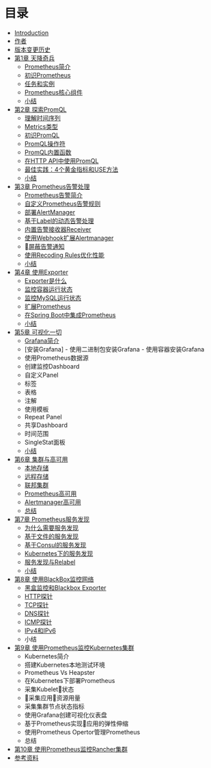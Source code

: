 # 目录

- [Introduction](README.md)
- [作者](AUTHOR.md)
- [版本变更历史](CHANGELOGS.md)
- [第1章 天降奇兵](./chapter0/README.md)
  - [Prometheus简介](./sources/why-monitor.md)
  - [初识Prometheus](./sources/prometheus-quick-start.md)
  - [任务和实例](./sources/prometheus-job-and-instance.md)
  - [Prometheus核心组件](./sources/prometheus-architecture-and-components.md)
  - [小结](./chapter0/SUMMARY.md)
- [第2章 探索PromQL](./chapter2/README.md)
  - [理解时间序列](./sources/what-is-prometheus-metrics-and-labels.md)
  - [Metrics类型](./sources/prometheus-metrics-types.md)
  - [初识PromQL](./sources/prometheus-query-language.md)
  - [PromQL操作符](./sources/prometheus-promql-operators.md)
  - [PromQL内置函数](./sources/prometheus-promql-functions.md)
  - [在HTTP API中使用PromQL](./sources/prometheus-promql-with-http-api.md)
  - [最佳实践：4个黄金指标和USE方法](./sources/prometheus-promql-best-praticase.md)
  - [小结](./chapter2/SUMMARY.md)
- [第3章 Prometheus告警处理](./chapter3/README.md)
  - [Prometheus告警简介](./sources/prometheus-alert-manager-overview.md)
  - [自定义Prometheus告警规则](./sources/prometheus-alert-rule.md)
  - [部署AlertManager](./sources/install-alert-manager.md)
  - [基于Label的动态告警处理](./sources/alert-manager-routes.md)
  - [内置告警接收器Receiver](./sources/alert-manager-with-smtp.md)
  - [使用Webhook扩展Alertmanager](./sources/alert-manager-extension-with-webhook.md)
  - [屏蔽告警通知](./sources/alert-manager-inhibit.md)
  - [使用Recoding Rules优化性能](./sources/prometheus-recoding-rules.md)
  - [小结](./chapter3/SUMMARY.md)
- [第4章 使用Exporter](./chapter5/README.md)
  - [Exporter是什么](./sources/what-is-prometheus-exporter.md)
  - [监控容器运行状态](./sources/use-prometheus-monitor-container.md)
  - [监控MySQL运行状态](./sources/use-promethues-monitor-mysql.md)
  - [扩展Prometheus](./sources/custom_metrics_with_java_sdk.md)
  - [在Spring Boot中集成Prometheus](./sources/custom_app_support_prometheus.md)
  - [小结](./chapter5/SUMMARY.md)
- [第5章 可视化一切](./chapter4/README.md)
  - [Grafana简介](./sources/grafana-intro.md)
  - [安装Grafana]
        - 使用二进制包安装Grafana
        - 使用容器安装Grafana
  - 使用Prometheus数据源
  - 创建监控Dashboard
  - 自定义Panel
  - 标签
  - 表格
  - 注解
  - 使用模板
  - Repeat Panel
  - 共享Dashboard
  - 时间范围
  - SingleStat面板
  - [小结](./chapter5/SUMMARY.md)
- [第6章 集群与高可用](./chapter7/READMD.md)
  - [本地存储](./sources/prometheus-local-storage.md)
  - [远程存储](./sources/prometheus-remote-storage.md)
  - [联邦集群](./sources/scale-prometheus-with-federation.md)
  - [Prometheus高可用](./sources/prometheus-and-high-availability.md)
  - [Alertmanager高可用](./sources/alertmanager-high-availability.md)
  <!-- - 使用Prometheus Opertor管理Prometheus -->
  <!-- - 使用Promgen管理Prometheus -->
  <!-- - 从1.0迁移到2.0 -->
  - [总结](./chapter4/SUMMARY.md)
- [第7章 Prometheus服务发现](./chapter6/README.md)
  - [为什么需要服务发现](./sources/why-need-service-discovery.md)
  - [基于文件的服务发现](./sources/service-discovery-with-file.md)
  - [基于Consul的服务发现](./sources/service-discovery-with-consul.md)
  - [Kubernetes下的服务发现](./sources/service-discovery-with-k8s.md)
  - [服务发现与Relabel](./sources/service-discovery-with-relabel.md)
  - [小结](./chapter6/SUMMARY.md)
- [第8章 使用BlackBox监控网络](./chapter9/README.md)
  - [黑盒监控和Blackbox Exporter](./sources/install_blackbox_exporter.md)
  - [HTTP探针](./sources/blackbox-http-probe.md)
  - [TCP探针](./sources/blackbox-tcp-probe.md)
  - [DNS探针](./sources/blackbox-dns-probe.md)
  - [ICMP探针](./sources/blackbox-icmp-probe.md)
  - [IPv4和IPv6](./sources/blackbox-ipvx-probe.md)
  - 小结
- [第9章 使用Prometheus监控Kubernetes集群](./chapter8/READMD.md)
  - Kubernetes简介
  - 搭建Kubernetes本地测试环境
  - Prometheus Vs Heapster
  - 在Kubernetes下部署Prometheus
  - 采集Kubelet状态
  - 采集应用资源用量
  - 采集集群节点状态指标
  - 使用Grafana创建可视化仪表盘
  - 基于Prometheus实现应用的弹性伸缩
  - 使用Prometheus Opertor管理Prometheus
  - 总结
- [第10章 使用Prometheus监控Rancher集群](./chapter10/README.md)
- [参考资料](./REFERENCES.md)
